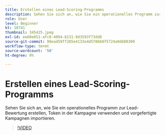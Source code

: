 ```yaml
---
title: Erstellen eines Lead-Scoring-Programms
description: Sehen Sie sich an, wie Sie ein operationelles Programm zur Lead-Bewertung erstellen, Token in der Kampagne verwenden und vorgefertigte Kampagnen importieren.
role: User
level: Beginner
kt: 10741
thumbnail: 345425.jpeg
exl-id: ee60e851-afc0-4094-8131-9d3593f73dd8
source-git-commit: 98ead59ff285e4133e4d5f0668f5724a9d680309
workflow-type: tm+mt
source-wordcount: '50'
ht-degree: 0%

---
```


# Erstellen eines Lead-Scoring-Programms

Sehen Sie sich an, wie Sie ein operationelles Programm zur Lead-Bewertung erstellen, Token in der Kampagne verwenden und vorgefertigte Kampagnen importieren.

>[!VIDEO](https://video.tv.adobe.com/v/345425/?quality=12&learn=on)
